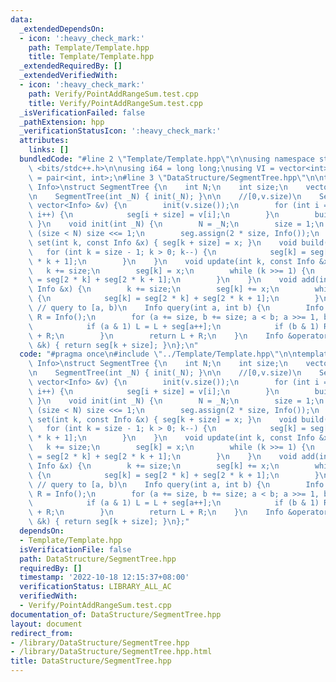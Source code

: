 ```yaml
---
data:
  _extendedDependsOn:
  - icon: ':heavy_check_mark:'
    path: Template/Template.hpp
    title: Template/Template.hpp
  _extendedRequiredBy: []
  _extendedVerifiedWith:
  - icon: ':heavy_check_mark:'
    path: Verify/PointAddRangeSum.test.cpp
    title: Verify/PointAddRangeSum.test.cpp
  _isVerificationFailed: false
  _pathExtension: hpp
  _verificationStatusIcon: ':heavy_check_mark:'
  attributes:
    links: []
  bundledCode: "#line 2 \"Template/Template.hpp\"\n\nusing namespace std;\n\n#include\
    \ <bits/stdc++.h>\n\nusing i64 = long long;\nusing VI = vector<int>;\nusing pii\
    \ = pair<int, int>;\n#line 3 \"DataStructure/SegmentTree.hpp\"\n\ntemplate <typename\
    \ Info>\nstruct SegmentTree {\n    int N;\n    int size;\n    vector<Info> seg;\n\
    \n    SegmentTree(int _N) { init(_N); }\n\n    //[0,v.size)\n    SegmentTree(const\
    \ vector<Info> &v) {\n        init(v.size());\n        for (int i = 0; i < (int)v.size();\
    \ i++) {\n            seg[i + size] = v[i];\n        }\n        build();\n   \
    \ }\n    void init(int _N) {\n        N = _N;\n        size = 1;\n        while\
    \ (size < N) size <<= 1;\n        seg.assign(2 * size, Info());\n    }\n    void\
    \ set(int k, const Info &x) { seg[k + size] = x; }\n    void build() {\n     \
    \   for (int k = size - 1; k > 0; k--) {\n            seg[k] = seg[2 * k] + seg[2\
    \ * k + 1];\n        }\n    }\n    void update(int k, const Info &x) {\n     \
    \   k += size;\n        seg[k] = x;\n        while (k >>= 1) {\n            seg[k]\
    \ = seg[2 * k] + seg[2 * k + 1];\n        }\n    }\n    void add(int k, const\
    \ Info &x) {\n        k += size;\n        seg[k] += x;\n        while (k >>= 1)\
    \ {\n            seg[k] = seg[2 * k] + seg[2 * k + 1];\n        }\n    }\n   \
    \ // query to [a, b)\n    Info query(int a, int b) {\n        Info L = Info(),\
    \ R = Info();\n        for (a += size, b += size; a < b; a >>= 1, b >>= 1) {\n\
    \            if (a & 1) L = L + seg[a++];\n            if (b & 1) R = seg[--b]\
    \ + R;\n        }\n        return L + R;\n    }\n    Info &operator[](const int\
    \ &k) { return seg[k + size]; }\n};\n"
  code: "#pragma once\n#include \"../Template/Template.hpp\"\n\ntemplate <typename\
    \ Info>\nstruct SegmentTree {\n    int N;\n    int size;\n    vector<Info> seg;\n\
    \n    SegmentTree(int _N) { init(_N); }\n\n    //[0,v.size)\n    SegmentTree(const\
    \ vector<Info> &v) {\n        init(v.size());\n        for (int i = 0; i < (int)v.size();\
    \ i++) {\n            seg[i + size] = v[i];\n        }\n        build();\n   \
    \ }\n    void init(int _N) {\n        N = _N;\n        size = 1;\n        while\
    \ (size < N) size <<= 1;\n        seg.assign(2 * size, Info());\n    }\n    void\
    \ set(int k, const Info &x) { seg[k + size] = x; }\n    void build() {\n     \
    \   for (int k = size - 1; k > 0; k--) {\n            seg[k] = seg[2 * k] + seg[2\
    \ * k + 1];\n        }\n    }\n    void update(int k, const Info &x) {\n     \
    \   k += size;\n        seg[k] = x;\n        while (k >>= 1) {\n            seg[k]\
    \ = seg[2 * k] + seg[2 * k + 1];\n        }\n    }\n    void add(int k, const\
    \ Info &x) {\n        k += size;\n        seg[k] += x;\n        while (k >>= 1)\
    \ {\n            seg[k] = seg[2 * k] + seg[2 * k + 1];\n        }\n    }\n   \
    \ // query to [a, b)\n    Info query(int a, int b) {\n        Info L = Info(),\
    \ R = Info();\n        for (a += size, b += size; a < b; a >>= 1, b >>= 1) {\n\
    \            if (a & 1) L = L + seg[a++];\n            if (b & 1) R = seg[--b]\
    \ + R;\n        }\n        return L + R;\n    }\n    Info &operator[](const int\
    \ &k) { return seg[k + size]; }\n};"
  dependsOn:
  - Template/Template.hpp
  isVerificationFile: false
  path: DataStructure/SegmentTree.hpp
  requiredBy: []
  timestamp: '2022-10-18 12:15:37+08:00'
  verificationStatus: LIBRARY_ALL_AC
  verifiedWith:
  - Verify/PointAddRangeSum.test.cpp
documentation_of: DataStructure/SegmentTree.hpp
layout: document
redirect_from:
- /library/DataStructure/SegmentTree.hpp
- /library/DataStructure/SegmentTree.hpp.html
title: DataStructure/SegmentTree.hpp
---
```

